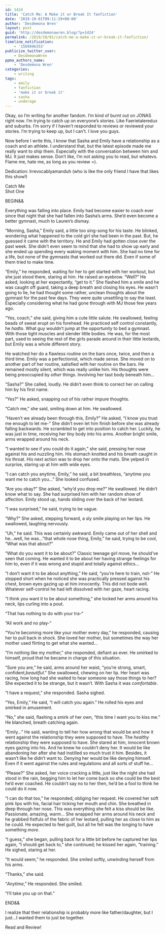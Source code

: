 ```yaml
---
id: 1424
title: 'Catch Me: A Make it or Break It fanfiction'
date: '2019-10-01T09:11:29+00:00'
author: 'Desdemona Wren'
layout: post
guid: 'http://desdemonawren.blog/?p=1424'
permalink: /2019/10/01/catch-me-a-make-it-or-break-it-fanfiction/
timeline_notification:
    - '1569946353'
publicize_twitter_user:
    - DesdemonaWren
ppma_authors_name:
    - 'Desdemona Wren'
categories:
    - writing
tags:
    - emily
    - fanfiction
    - 'make it or break it'
    - sasha
    - underage
---
```


Okay, so I’m writing for another fandom. I’m kind of burnt out on JONAS right now. I’m trying to catch up on everyone’s stories. Like Faerietaleredux and suburbs. I’m sorry if I haven’t responded to reviews or reviewed your stories. I’m trying to keep up, but I can’t. I love you guys.

Now before I write this, I know that Sasha and Emily have a relationship as a coach and an athlete. I understand that, but the latest episode made me really want to ship them. Especially with the conversation between him and MJ. It just makes sense. Don’t like, I’m not asking you to read, but whatevs. Flame me, hate me, as long as you review =).

Dedication: Irrevocablyamanduh (who is like the only friend I have that likes this show!)

Catch Me  
Shot One

BEGIN&amp;&amp;

Everything was falling into place. Emily had become easier to coach ever since that night that she had fallen into Sasha’s arms. She’d even become a better gymnast, much to Lauren’s dismay.

“Morning, Sasha,” Emily said, a little too sing-song for his taste. He blinked, wondering what happened to the cold girl she had been in the past. But, he guessed it came with the territory. He and Emily had gotten close over the past week. She didn’t even seem to mind that she had to show up early and she ended up spending every waking moment with him. She had no time for a life, but none of the gymnasts that worked out there did. Even if some of them tried to make time.

“Emily,” he responded, waiting for her to get started with her workout, but she just stood there, staring at him. He raised an eyebrow. “Well?” He asked, looking at her expectantly, “get to it.” She flashed him a smile and he was caught off guard, taking a deep breath and closing his eyes. He wasn’t going to lie, he had thought some rather, unclean thoughts about the gymnast for the past few days. They were quite unsettling to say the least. Especially considering what he had gone through with MJ those few years ago.

“Yes, coach,” she said, giving him a cute little salute. He swallowed, feeling beads of sweat erupt on his forehead. He practiced self control constantly, he *had*to. What guy wouldn’t jump at the opportunity to bed a gymnast. With those tight muscles and slender little bodies. He was, for the most part, used to seeing the rest of the girls parade around in their little leotards, but Emily was a whole different story.

He watched her do a flawless routine on the bars once, twice, and then a third time. Emily was a perfectionist, which made sense. She moved on to another part of her routine, satisfied with her routine on the bars. He remained mostly silent, which was really unlike him. His thoughts were being preoccupied by *other* things. Involving her taut body beneath him…

“Sasha?” She called, loudly. He didn’t even think to correct her on calling him by his first name.

“Yes?” He asked, snapping out of his rather impure thoughts.

“Catch me,” she said, smiling down at him. He swallowed.

“Haven’t we already been through this, Emily?” He asked, “I know you trust me enough to let me-” She didn’t even let him finish before she was already falling backwards. He scrambled to get into position to catch her. Luckily, he was just in time, receiving her tiny body into his arms. Another bright smile, arms wrapped around his neck.

“I wanted to see if you could do it again,” she said, pressing her nose against his and nuzzling him. His stomach knotted and his breath caught in his throat. His next action was to drop her onto the mats. She yelped in surprise, staring up at him with wide eyes.

“I can catch you anytime, Emily,” he said, a bit breathless, “anytime you want me to catch you…” She looked confused.

“Are you okay?” She asked, “why’d you drop me?” He swallowed. He didn’t know what to say. She had surprised him with her random show of affection. Emily stood up, hands sliding over the back of her leotard.

“I was surprised,” he said, trying to be vague.

“Why?” She asked, stepping forward, a sly smile playing on her lips. He swallowed, laughing nervously.

“Uh,” he said. This was certainly awkward. Emily came out of her shell and he…well, he was…”that whole nose thing, Emily,” he said, trying to be cool, “What was that about?”

“What do you want it to be about?” Classic teenage girl move, he should’ve seen that coming. He wanted it to be about her having strange feelings for him to, even if it was wrong and stupid and totally against ethics…

“I don’t want it to be about anything,” He said, “you’re here to train, not-” He stopped short when he noticed she was practically pressed against his chest, brown eyes gazing up at him innocently. This did not bode well. Whatever self-control he had left dissolved with her gaze, heart racing.

“I think you want it to be about something,” she locked her arms around his neck, lips curling into a pout.

“That has nothing to do with your tra-“

“All work and no play-“

“You’re becoming more like your mother every day,” he responded, causing her to pull back in shock. She loved her mother, but sometimes the way her mother used flirting to get what she wanted…

“I’m nothing like my mother,” she responded, defiant as ever. He smirked to himself, proud that he became in charge of this situation.

“Sure you are,” he said, arms around her waist, “you’re strong, smart, confident,*beautiful*.” She swallowed, chewing on her lip. Her heart was racing, how long had she waited to hear someone say those things to her? She expected it to be strange, but it wasn’t. With Sasha it was *comfortable*.

“I have a request,” she responded. Sasha sighed.

“Yes, Emily,” He said, “I will catch you again.” He rolled his eyes and smirked in amusement.

“No,” she said, flashing a smirk of her own, “this time I want you to kiss me.” He blanched, breath catching again.

“Emily…” He said, wanting to tell her how *wrong* that would be and how it went against the relationship they were supposed to have. The *healthy* relationship they were supposed to have. She stared at him, innocent brown eyes gazing into his. And he knew he couldn’t deny her. It would be like abandoning her after she had instilled so much trust it him. Besides, it wasn’t like he didn’t want to. Denying her would be like denying himself. Even if it went against the rules and regulations and all sorts of stuff he…

“Please?” She asked, her voice cracking a little, just like the night she had stood in the rain, begging him to let her come back so she could be the best he’d ever coached. He couldn’t say no to her then, he’d be a fool to think he could do it now.

“I can do that too,” he responded, obliging her request. He covered her soft pink lips with his, facial hair ticking her mouth and chin. She breathed in deep through her nose. This was everything she felt a kiss should be like. Passionate, amazing, warm… She wrapped her arms around his neck and he grabbed fistfuls of the fabric of her leotard, pulling her as close to him as he could. He expected to feel guilt, but all he felt was the longing to have something *more*.

“I guess,” she began, pulling back for a little bit before he captured her lips again, “I should get back to,” she continued; he kissed her again, “training.” He sighed, staring at her.

“It would seem,” he responded. She smiled softly, unwinding herself from his arms.

“Thanks,” she said.

“*Anytime*,” He responded. She smiled.

“I’ll take you up on that.”

END&amp;&amp;

I realize that their relationship is probably more like father/daughter, but I just…I wanted them to just be together.

Read and Review!